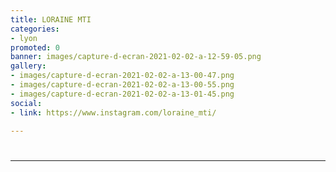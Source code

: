 ```yaml
---
title: LORAINE MTI
categories:
- lyon
promoted: 0
banner: images/capture-d-ecran-2021-02-02-a-12-59-05.png
gallery:
- images/capture-d-ecran-2021-02-02-a-13-00-47.png
- images/capture-d-ecran-2021-02-02-a-13-00-55.png
- images/capture-d-ecran-2021-02-02-a-13-01-45.png
social:
- link: https://www.instagram.com/loraine_mti/

---
```

# 

***
